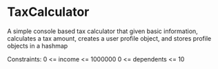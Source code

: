 # TaxCalculator
A simple console based tax calculator that given basic information, calculates a tax amount, creates a user profile object, and stores profile objects in a hashmap

Constraints:
  0 <= income <= 1000000
  0 <= dependents <= 10
